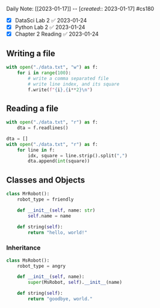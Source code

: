 Daily Note: [[2023-01-17]] -- [*created*:: 2023-01-17] #cs180 
- [x] DataSci Lab 2 ✅ 2023-01-24
- [x] Python Lab 2 ✅ 2023-01-24
- [x] Chapter 2 Reading ✅ 2023-01-24

## Writing a file
```python
with open("./data.txt", "w") as f:
	for i in range(100):
		# write a comma separated file
		# write line index, and its square
		f.write(f"{i},{i**2}\n")
```

## Reading a file
```python
with open("./data.txt", "r") as f:
	dta = f.readlines()
```
```python
dta = []
with open("./data.txt", "r") as f:
	for line in f:
		idx, square = line.strip().split(",")
		dta.append(int(square))
```

## Classes and Objects
```python
class MrRobot():
	robot_type = friendly

	def __init__(self, name: str)
		self.name = name

	def string(self):
		return "hello, world!"
```
### Inheritance
```python
class MsRobot():
	robot_type = angry

	def __init__(self, name):
		super(MsRobot, self).__init__(name)

	def string(self):
		return "goodbye, world."
```